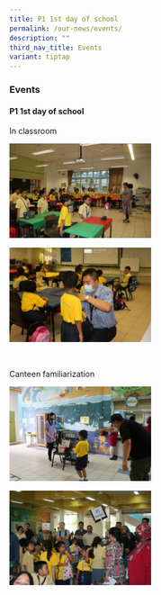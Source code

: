 ```yaml
---
title: P1 1st day of school
permalink: /our-news/events/
description: ""
third_nav_title: Events
variant: tiptap
---
```

<h3><strong>Events</strong></h3><h4><strong>P1 1st day of school</strong></h4><p> In classroom</p><div class="isomer-image-wrapper"><img style="width: 50%;" height="auto" width="100%" alt="" src="/images/Events/2024 P1 1stday/IMG_7470.JPG"></div><p></p><div class="isomer-image-wrapper"><img style="width: 50%;" height="auto" width="100%" alt="" src="/images/Events/2024 P1 1stday/IMG_7473.JPG"></div><p><br></p><p> Canteen familiarization</p><p></p><div class="isomer-image-wrapper"><img style="width: 50%;" height="auto" width="100%" alt="" src="/images/Events/2024 P1 1stday/IMG_7543.JPG"></div><p></p><div class="isomer-image-wrapper"><img style="width: 50%;" height="auto" width="100%" alt="" src="/images/Events/2024 P1 1stday/IMG_7569.JPG"></div><p><br></p><p></p>